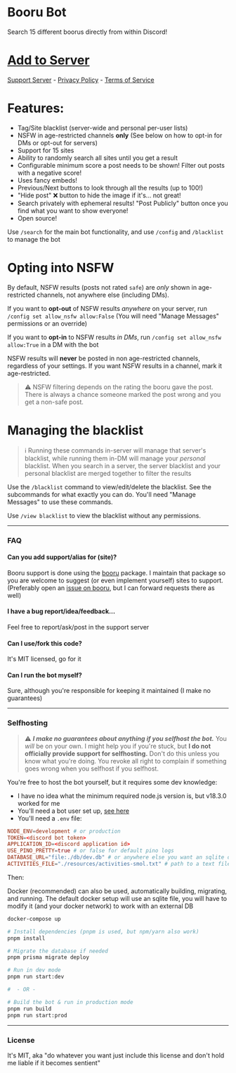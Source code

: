 # Booru Bot

Search 15 different boorus directly from within Discord!

# [Add to Server](https://canary.discord.com/api/oauth2/authorize?client_id=204721731162734592&permissions=0&scope=bot%20applications.commands)

[Support Server](https://discord.gg/8K3uCfb) - [Privacy Policy](./privacy.md) - [Terms of Service](./tos.md)

# **Features:**

  - Tag/Site blacklist (server-wide and personal per-user lists)
  - NSFW in age-restricted channels **only** (See below on how to opt-in for DMs or opt-out for servers)
  - Support for 15 sites
  - Ability to randomly search all sites until you get a result
  - Configurable minimum score a post needs to be shown! Filter out posts with a negative score!
  - Uses fancy embeds!
  - Previous/Next buttons to look through all the results (up to 100!)
  - "Hide post" ❌ button to hide the image if it's... not great!
  - Search privately with ephemeral results! "Post Publicly" button once you find what you want to show everyone!
  - Open source!

Use `/search` for the main bot functionality, and use `/config` and `/blacklist` to manage the bot

# **Opting into NSFW**

By default, NSFW results (posts not rated `safe`) are *only* shown in age-restricted channels, not anywhere else (including DMs).

If you want to **opt-out** of NSFW results _anywhere_ on your server, run `/config set allow_nsfw allow:False` (You will need "Manage Messages" permissions or an override)

If you want to **opt-in** to NSFW results _in DMs_, run `/config set allow_nsfw allow:True` in a DM with the bot

NSFW results will **never** be posted in non age-restricted channels, regardless of your settings. If you want NSFW results in a channel, mark it age-restricted.

> ⚠️ NSFW filtering depends on the rating the booru gave the post. There is always a chance someone marked the post wrong and you get a non-safe post.

# **Managing the blacklist**

> ℹ️ Running these commands in-server will manage that server's blacklist, while running them in-DM will manage your _personal_ blacklist.
> When you search in a server, the server blacklist and your personal blacklist are merged together to filter the results

Use the `/blacklist` command to view/edit/delete the blacklist. See the subcommands for what exactly you can do. You'll need "Manage Messages" to use these commands.

Use `/view blacklist` to view the blacklist without any permissions.

---

### FAQ

#### Can you add support/alias for (site)?
Booru support is done using the [booru](https://github.com/AtoraSuunva/booru) package. I maintain that package so you are welcome to suggest (or even implement yourself) sites to support. (Preferably open an [issue on booru](https://github.com/AtoraSuunva/booru/issues), but I can forward requests there as well)

#### I have a bug report/idea/feedback...
Feel free to report/ask/post in the support server

#### Can I use/fork this code?
It's MIT licensed, go for it

#### Can I run the bot myself?
Sure, although you're responsible for keeping it maintained (I make no guarantees)

---

### Selfhosting

> ⚠️ ***I make no guarantees about anything if you selfhost the bot.*** You _will_ be on your own. I might help you if you're stuck, but **I do not officially provide support for selfhosting.** Don't do this unless you know what you're doing. You revoke all right to complain if something goes wrong when you selfhost if you selfhost.

You're free to host the bot yourself, but it requires some dev knowledge:

  * I have no idea what the minimum required node.js version is, but v18.3.0 worked for me
  * You'll need a bot user set up, [see here](https://discord.com/developers/applications)
  * You'll need a `.env` file:

```toml
NODE_ENV=development # or production
TOKEN=<discord bot token>
APPLICATION_ID=<discord application id>
USE_PINO_PRETTY=true # or false for default pino logs
DATABASE_URL="file:./db/dev.db" # or anywhere else you want an sqlite db to be
ACTIVITIES_FILE="./resources/activities-smol.txt" # path to a text file with the activities you want the bot to show
```

Then:

Docker (recommended) can also be used, automatically building, migrating, and running. The default docker setup will use an sqlite file, you will have to modify it (and your docker network) to work with an external DB
```sh
docker-compose up
```

```sh
# Install dependencies (pnpm is used, but npm/yarn also work)
pnpm install

# Migrate the database if needed
pnpm prisma migrate deploy

# Run in dev mode
pnpm run start:dev

#  - OR -

# Build the bot & run in production mode
pnpm run build
pnpm run start:prod
```

---

### License
It's MIT, aka "do whatever you want just include this license and don't hold me liable if it becomes sentient"
